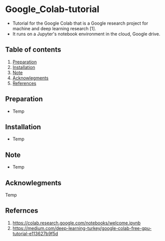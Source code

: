# Google_Colab-tutorial
- Tutorial for the Google Colab that is a Google research project for machine and deep learning research [1].
- It runs on a Jupyter's notebook environment in the cloud, Google drive.

## Table of contents
1. [Preparation](#preparation)
2. [Installation](#installation)
3. [Note](#note)
4. [Acknowlegments](#ack)
5. [References](#ref)

## Preparation <a name="preparation"></a>
* Temp

## Installation <a name="installation"></a>
* Temp

## Note <a name="note"></a>
* Temp

## Acknowlegments <a name="ack"></a>
Temp

## Refernces <a name="ref"></a>
1. https://colab.research.google.com/notebooks/welcome.ipynb
2. https://medium.com/deep-learning-turkey/google-colab-free-gpu-tutorial-e113627b9f5d

